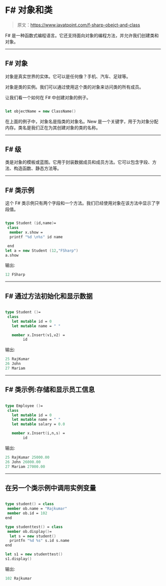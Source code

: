 # F# 对象和类

> 原文：<https://www.javatpoint.com/f-sharp-obejct-and-class>

F# 是一种函数式编程语言。它还支持面向对象的编程方法，并允许我们创建类和对象。

* * *

## F# 对象

对象是真实世界的实体。它可以是任何像？手机、汽车、足球等。

对象是类的实例。我们可以通过使用这个类的对象来访问类的所有成员。

让我们看一个如何在 F# 中创建对象的例子。

```fs

let objectName = new ClassName()

```

在上面的例子中，对象名是指类的对象名。New 是一个关键字，用于为对象分配内存。类名是我们正在为其创建对象的类的名称。

* * *

## F# 级

类是对象的模板或蓝图。它用于封装数据成员和成员方法。它可以包含字段、方法、构造函数、静态方法等。

* * *

## F# 类示例

这个 F# 类示例只有两个字段和一个方法。我们已经使用对象在该方法中显示了字段值。

```fs

type Student (id,name)= 
 class
  member x.show = 
  printf "%d \n%s" id name 

 end
let a = new Student (12,"FSharp")
a.show

```

输出:

```fs
12 FSharp

```

* * *

## F# 通过方法初始化和显示数据

```fs

type Student ()= 
 class
   let mutable id = 0
   let mutable name = " "

   member x.Insert(v1,v2) = 
        id 
```

输出:

```fs
25 RajKumar
26 John
27 Mariam

```

* * *

## F# 类示例:存储和显示员工信息

```fs

type Employee ()= 
 class
   let mutable id = 0
   let mutable name = " "
   let mutable salary = 0.0

   member x.Insert(i,n,s) = 
        id 
```

输出:

```fs
25 RajKumar 25000.00
26 John 26000.00
27 Mariam 27000.00

```

* * *

## 在另一个类示例中调用实例变量

```fs

type student() = class
 member ob.name = "Rajkumar"
 member ob.id = 102
end

type studenttest() = class
 member ob.display()=
  let s = new student()
  printfn "%d %s" s.id s.name
end

let s1 = new studenttest()
s1.display()

```

输出:

```fs
102 Rajkumar

```